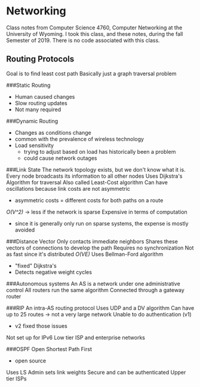 Networking
=====

Class notes from Computer Science 4760, Computer Networking at the University of Wyoming. I took this class, and these notes, during the fall Semester of 2019.
There is no code associated with this class.

Routing Protocols
-----

Goal is to find least cost path
Basically just a graph traversal problem

###Static Routing
- Human caused changes
- Slow routing updates
- Not many required

###Dynamic Routing
- Changes as conditions change
- common with the prevalence of wireless technology
- Load sensitivity
    - trying to adjust based on load has historically been a problem
    - could cause network outages

###Link State
The network topology exists, but we don't know what it is.
Every node broadcasts its information to all other nodes
Uses Dijkstra's Algorithm for traversal
Also called Least-Cost algorithm
Can have oscillations because link costs are not asymmetric

- asymmetric costs = different costs for both paths on a route

_O(V^2)_ -> less if the network is sparse
Expensive in terms of computation

- since it is generally only run on sparse systems, the expense is mostly avoided

###Distance Vector
Only contacts immediate neighbors
Shares these vectors of connections to develop the path
Requires no synchronization
Not as fast since it's distributed
_O(VE)_
Uses Bellman-Ford algorithm

- "fixed" Dijkstra's
- Detects negative weight cycles

###Autonomous systems
An AS is a network under one administrative control
All routers run the same algorithm
Connected through a gateway router

###RIP
An intra-AS routing protocol
Uses UDP and a DV algorithm
Can have up to 25 routes -> not a very large network
Unable to do authentication (v1)

- v2 fixed those issues

Not set up for IPv6
Low tier ISP and enterprise networks

###OSPF
Open Shortest Path First

- open source

Uses LS
Admin sets link weights
Secure and can be authenticated
Upper tier ISPs

